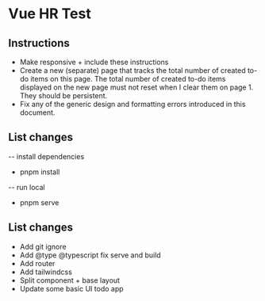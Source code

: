 # Vue HR Test

## Instructions

- Make responsive + include these instructions
- Create a new (separate) page that tracks the total number of created to-do items on this page. The total number of created to-do items displayed on the new page must not reset when I clear them on page 1. They should be persistent.
- Fix any of the generic design and formatting errors introduced in this document.

## List changes

 -- install dependencies

- pnpm install

 -- run local

- pnpm serve

## List changes

- Add git ignore
- Add @type @typescript fix serve and build
- Add router
- Add tailwindcss
- Split component + base layout
- Update some basic UI todo app
